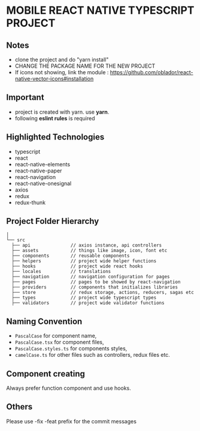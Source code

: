 # MOBILE REACT NATIVE TYPESCRIPT PROJECT


## Notes
- clone the project and do "yarn install"
- CHANGE THE PACKAGE NAME FOR THE NEW PROJECT
- If icons not showing, link the module : https://github.com/oblador/react-native-vector-icons#installation


## Important

- project is created with yarn. use **yarn**.
- following **eslint rules** is required


## Highlighted Technologies

- typescript
- react
- react-native-elements
- react-native-paper
- react-navigation
- react-native-onesignal
- axios
- redux
- redux-thunk


## Project Folder Hierarchy

    │ 
    └── src
      ├── api               // axios instance, api controllers
      ├── assets            // things like image, icon, font etc
      ├── components        // reusable components
      ├── helpers           // project wide helper functions
      ├── hooks             // project wide react hooks
      ├── locales           // translations
      ├── navigation        // navigation configuration for pages
      ├── pages             // pages to be showed by react-navigation
      ├── providers         // components that initializes libraries
      ├── store             // redux storage, actions, reducers, sagas etc
      ├── types             // project wide typescript types
      ├── validators        // project wide validator functions


## Naming Convention

- `PascalCase` for component name,
- `PascalCase.tsx` for component files,
- `PascalCase.styles.ts` for components styles,
- `camelCase.ts` for other files such as controllers, redux files etc.

## Component creating

Always prefer function component and use hooks.

## Others

Please use -fix -feat prefix for the commit messages
